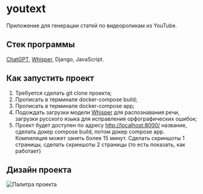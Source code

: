# youtext
Приложение для генерации статей по видеороликам из YouTube.

## Стек программы
[ChatGPT](https://platform.openai.com/docs/guides/gpt/chat-completions-api), [Whisper](https://github.com/openai/whisper), Django, JavaScript.

## Как запустить проект
1. Требуется сделать git clone проекта;
2. Прописать в терминале docker-compose build;
3. Прописать в терминале docker-compose app;
4. Подождать загрузки модели [Whisper](https://github.com/openai/whisper) для распознавания речи, загрузки русского языка для исправления орфографических ошибок;
5. Проект будет доступен по адресу [http://localhost:8000/](http://localhost:8000/)
название, сделать докер compose build, потом докер compose app. Компиляция может занять более 15 минут. Сделать скриншоты 1 страницы, сделать скриншоты 2 страницы (то есть показать, как работает)
## Дизайн проекта
![Палитра проекта]([https://www.example.com/image.jpg](https://i.imgur.com/BGu3mqK.png)https://i.imgur.com/BGu3mqK.png)

